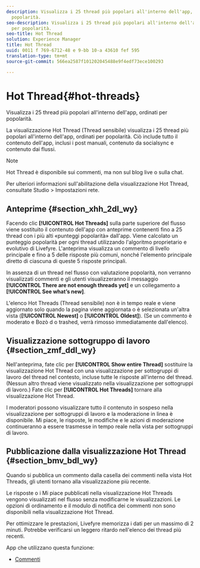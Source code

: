 ```yaml
---
description: Visualizza i 25 thread più popolari all'interno dell'app, ordinati per
  popolarità.
seo-description: Visualizza i 25 thread più popolari all'interno dell'app, ordinati
  per popolarità.
seo-title: Hot Thread
solution: Experience Manager
title: Hot Thread
uuid: 0011 f 769-6712-48 e 9-bb 10-a 43610 fef 595
translation-type: tm+mt
source-git-commit: 566ea2587f101202045488e9f4edf73ece100293

---
```



# Hot Thread{#hot-threads}

Visualizza i 25 thread più popolari all'interno dell'app, ordinati per popolarità.

La visualizzazione Hot Thread (Thread sensibile) visualizza i 25 thread più popolari all'interno dell'app, ordinati per popolarità. Ciò include tutto il contenuto dell'app, inclusi i post manuali, contenuto da socialsync e contenuto dai flussi.

>[!NOTE]
>
>Hot Thread è disponibile sui commenti, ma non sul blog live o sulla chat.

Per ulteriori informazioni sull'abilitazione della visualizzazione Hot Thread, consultate Studio > Impostazioni rete.

## Anteprime {#section_xhh_2dl_wy}

Facendo clic **[!UICONTROL Hot Threads]** sulla parte superiore del flusso viene sostituito il contenuto dell'app con anteprime contenenti fino a 25 thread con i più alti «punteggi popolarità» dall'app. Viene calcolato un punteggio popolarità per ogni thread utilizzando l'algoritmo proprietario e evolutivo di Livefyre. L'anteprima visualizza un commento di livello principale e fino a 5 delle risposte più comuni, nonché l'elemento principale diretto di ciascuna di queste 5 risposte principali.

In assenza di un thread nel flusso con valutazione popolarità, non verranno visualizzati commenti e gli utenti visualizzeranno il messaggio **[!UICONTROL There are not enough threads yet]** e un collegamento a **[!UICONTROL See what’s new]**.

L'elenco Hot Threads (Thread sensibile) non è in tempo reale e viene aggiornato solo quando la pagina viene aggiornata o è selezionata un'altra vista (**[!UICONTROL Newest]** o **[!UICONTROL Oldest]**). (Se un commento è moderato e Bozò d o trashed, verrà rimosso immediatamente dall'elenco).

## Visualizzazione sottogruppo di lavoro {#section_zmf_ddl_wy}

Nell'anteprima, fate clic per **[!UICONTROL Show entire Thread]** sostituire la visualizzazione Hot Thread con una visualizzazione per sottogruppi di lavoro del thread nel contesto, incluse tutte le risposte all'interno del thread. (Nessun altro thread viene visualizzato nella visualizzazione per sottogruppi di lavoro.) Fate clic per **[!UICONTROL Hot Threads]** tornare alla visualizzazione Hot Thread.

I moderatori possono visualizzare tutto il contenuto in sospeso nella visualizzazione per sottogruppi di lavoro e la moderazione in linea è disponibile. Mi piace, le risposte, le modifiche e le azioni di moderazione continueranno a essere trasmesse in tempo reale nella vista per sottogruppi di lavoro.

## Pubblicazione dalla visualizzazione Hot Thread {#section_bmv_bdl_wy}

Quando si pubblica un commento dalla casella dei commenti nella vista Hot Threads, gli utenti tornano alla visualizzazione più recente.

Le risposte o i Mi piace pubblicati nella visualizzazione Hot Threads vengono visualizzati nel flusso senza modificarne le visualizzazioni. Le opzioni di ordinamento e il modulo di notifica dei commenti non sono disponibili nella visualizzazione Hot Thread.

Per ottimizzare le prestazioni, Livefyre memorizza i dati per un massimo di 2 minuti. Potrebbe verificarsi un leggero ritardo nell'elenco dei thread più recenti.



App che utilizzano questa funzione:

* [Commenti](/help/using/c-about-apps/c-comments/c-comments.md)

